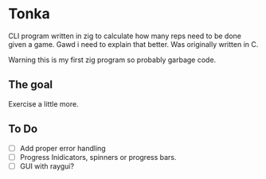 # Tonka
CLI program written in zig to calculate how many reps need to be done given a game. Gawd i need to explain that better. Was originally written in C.

Warning this is my first zig program so probably garbage code.

## The goal
Exercise a little more.

## To Do
- [ ] Add proper error handling
- [ ] Progress Inidicators, spinners or progress bars.
- [ ] GUI with raygui?
